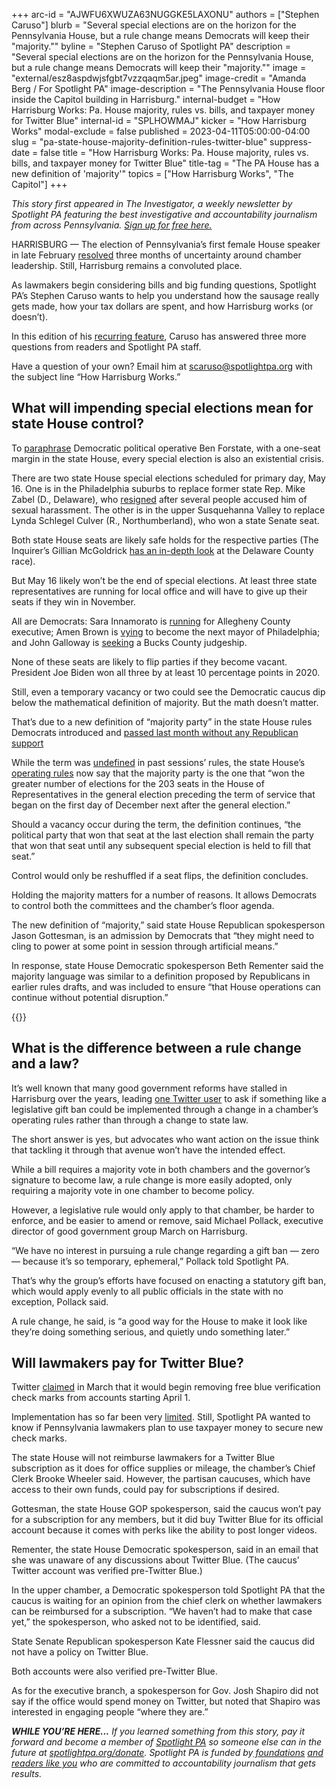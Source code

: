 +++
arc-id = "AJWFU6XWUZA63NUGGKE5LAXONU"
authors = ["Stephen Caruso"]
blurb = "Several special elections are on the horizon for the Pennsylvania House, but a rule change means Democrats will keep their \"majority.\""
byline = "Stephen Caruso of Spotlight PA"
description = "Several special elections are on the horizon for the Pennsylvania House, but a rule change means Democrats will keep their \"majority.\""
image = "external/esz8aspdwjsfgbt7vzzqaqm5ar.jpeg"
image-credit = "Amanda Berg / For Spotlight PA"
image-description = "The Pennsylvania House floor inside the Capitol building in Harrisburg."
internal-budget = "How Harrisburg Works: Pa. House majority, rules vs. bills, and taxpayer money for Twitter Blue"
internal-id = "SPLHOWMAJ"
kicker = "How Harrisburg Works"
modal-exclude = false
published = 2023-04-11T05:00:00-04:00
slug = "pa-state-house-majority-definition-rules-twitter-blue"
suppress-date = false
title = "How Harrisburg Works: Pa. House majority, rules vs. bills, and taxpayer money for Twitter Blue"
title-tag = "The PA House has a new definition of 'majority'"
topics = ["How Harrisburg Works", "The Capitol"]
+++

<i>This story first appeared in The Investigator, a weekly newsletter by Spotlight PA featuring the best investigative and accountability journalism from across Pennsylvania. </i><a href="https://www.spotlightpa.org/newsletters"><i>Sign up for free here.</i></a>

HARRISBURG — The election of Pennsylvania’s first female House speaker in late February <a href="https://www.spotlightpa.org/news/2023/02/pa-house-speaker-mark-rozzi-resigns/">resolved</a> three months of uncertainty around chamber leadership. Still, Harrisburg remains a convoluted place.

As lawmakers begin considering bills and big funding questions, Spotlight PA’s Stephen Caruso wants to help you understand how the sausage really gets made, how your tax dollars are spent, and how Harrisburg works (or doesn’t).

In this edition of his <a href="https://www.spotlightpa.org/news/2022/09/pa-capitol-lawmaker-per-diems-speaker-majority-leader-caucus/">recurring feature</a>, Caruso has answered three more questions from readers and Spotlight PA staff.

Have a question of your own? Email him at <a href="mailto:scaruso@spotlightpa.org">scaruso@spotlightpa.org</a> with the subject line “How Harrisburg Works.”

<script src="https://www.spotlightpa.org/embed.js" async></script><div data-spl-embed-version="1" data-spl-src="https://www.spotlightpa.org/embeds/newsletter/"></div>


## What will impending special elections mean for state House control?

To <a href="https://twitter.com/4st8/status/1641877304853815297?s=20">paraphrase</a> Democratic political operative Ben Forstate, with a one-seat margin in the state House, every special election is also an existential crisis.

There are two state House special elections scheduled for primary day, May 16. One is in the Philadelphia suburbs to replace former state Rep. Mike Zabel (D., Delaware), who <a href="https://www.spotlightpa.org/news/2023/03/pa-mike-zabel-sexual-harassment-resigns/">resigned</a> after several people accused him of sexual harassment. The other is in the upper Susquehanna Valley to replace Lynda Schlegel Culver (R., Northumberland), who won a state Senate seat.

Both state House seats are likely safe holds for the respective parties (The Inquirer’s Gillian McGoldrick <a href="https://www.inquirer.com/politics/election/mike-zabel-heather-boyd-katie-ford-special-election-house-20230330.html#loaded">has an in-depth look</a> at the Delaware County race).

But May 16 likely won’t be the end of special elections. At least three state representatives are running for local office and will have to give up their seats if they win in November.

All are Democrats: Sara Innamorato is <a href="https://www.wesa.fm/politics-government/2022-12-15/with-progressives-on-a-winning-streak-innamorato-launches-county-executive-bid">running</a> for Allegheny County executive; Amen Brown is <a href="https://www.inquirer.com/politics/election/amen-brown-philadelphia-mayor-2023-election-20230126.html">vying</a> to become the next mayor of Philadelphia; and John Galloway is <a href="https://levittownnow.com/2023/02/09/district-judge-vislosky-to-retire-rep-galloway-considering-run-for-seat/">seeking</a> a Bucks County judgeship.

None of these seats are likely to flip parties if they become vacant. President Joe Biden won all three by at least 10 percentage points in 2020.

Still, even a temporary vacancy or two could see the Democratic caucus dip below the mathematical definition of majority. But the math doesn’t matter.

That’s due to a new definition of “majority party” in the state House rules Democrats introduced and <a href="https://www.spotlightpa.org/news/2023/03/pa-house-rules-sexual-harassment-committees-legislation/">passed last month without any Republican support</a>

While the term was <a href="https://www.legis.state.pa.us/CFDOCS/Legis/PN/Public/btCheck.cfm?txtType=PDF&sessYr=2021&sessInd=0&billBody=H&billTyp=R&billNbr=0003&pn=0004">undefined</a> in past sessions’ rules, the state House’s <a href="https://www.house.state.pa.us/rules.cfm">operating rules</a> now say that the majority party is the one that “won the greater number of elections for the 203 seats in the House of Representatives in the general election preceding the term of service that began on the first day of December next after the general election.”

Should a vacancy occur during the term, the definition continues, “the political party that won that seat at the last election shall remain the party that won that seat until any subsequent special election is held to fill that seat.”

Control would only be reshuffled if a seat flips, the definition concludes.

Holding the majority matters for a number of reasons. It allows Democrats to control both the committees and the chamber’s floor agenda.

The new definition of “majority,” said state House Republican spokesperson Jason Gottesman, is an admission by Democrats that “they might need to cling to power at some point in session through artificial means.”

In response, state House Democratic spokesperson Beth Rementer said the majority language was similar to a definition proposed by Republicans in earlier rules drafts, and was included to ensure “that House operations can continue without potential disruption.”

{{<picture src="external/pmhxkmrbghmr7zscc979emtchg.jpeg" description="Philadelphia’s Joanna McClinton now leads the state House Democratic caucus, which passed new rules this year." caption="Philadelphia’s Joanna McClinton now leads the state House Democratic caucus, which passed new rules this year." credit="PA House of Representative Democratic Caucus">}} 

## What is the difference between a rule change and a law?

It’s well known that many good government reforms have stalled in Harrisburg over the years, leading <a href="https://twitter.com/Happytobe4me/status/1642159099524571139">one Twitter user</a> to ask if something like a legislative gift ban could be implemented through a change in a chamber’s operating rules rather than through a change to state law.

The short answer is yes, but advocates who want action on the issue think that tackling it through that avenue won’t have the intended effect.

While a bill requires a majority vote in both chambers and the governor’s signature to become law, a rule change is more easily adopted, only requiring a majority vote in one chamber to become policy.

However, a legislative rule would only apply to that chamber, be harder to enforce, and be easier to amend or remove, said Michael Pollack, executive director of good government group March on Harrisburg.

“We have no interest in pursuing a rule change regarding a gift ban — zero — because it’s so temporary, ephemeral,” Pollack told Spotlight PA.

That’s why the group’s efforts have focused on enacting a statutory gift ban, which would apply evenly to all public officials in the state with no exception, Pollack said.

A rule change, he said, is “a good way for the House to make it look like they’re doing something serious, and quietly undo something later.”

## Will lawmakers pay for Twitter Blue?

Twitter <a href="https://www.cnn.com/2023/03/24/tech/twitter-verified-checkmarks/index.html">claimed</a> in March that it would begin removing free blue verification check marks from accounts starting April 1.

Implementation has so far been very <a href="https://www.cnn.com/2023/04/03/tech/twitter-blue-checks/index.html">limited</a>. Still, Spotlight PA wanted to know if Pennsylvania lawmakers plan to use taxpayer money to secure new check marks.

The state House will not reimburse lawmakers for a Twitter Blue subscription as it does for office supplies or mileage, the chamber’s Chief Clerk Brooke Wheeler said. However, the partisan caucuses, which have access to their own funds, could pay for subscriptions if desired.

Gottesman, the state House GOP spokesperson, said the caucus won’t pay for a subscription for any members, but it did buy Twitter Blue for its official account because it comes with perks like the ability to post longer videos.

<script src="https://www.spotlightpa.org/embed.js" async></script><div data-spl-embed-version="1" data-spl-src="https://www.spotlightpa.org/embeds/donate/"></div>


Rementer, the state House Democratic spokesperson, said in an email that she was unaware of any discussions about Twitter Blue. (The caucus’ Twitter account was verified pre-Twitter Blue.)

In the upper chamber, a Democratic spokesperson told Spotlight PA that the caucus is waiting for an opinion from the chief clerk on whether lawmakers can be reimbursed for a subscription. “We haven’t had to make that case yet,” the spokesperson, who asked not to be identified, said.

State Senate Republican spokesperson Kate Flessner said the caucus did not have a policy on Twitter Blue.

Both accounts were also verified pre-Twitter Blue.

As for the executive branch, a spokesperson for Gov. Josh Shapiro did not say if the office would spend money on Twitter, but noted that Shapiro was interested in engaging people “where they are.”

<i><b>WHILE YOU’RE HERE...</b></i><i> If you learned something from this story, pay it forward and become a member of </i><a href="https://www.spotlightpa.org/"><i>Spotlight PA</i></a><i> so someone else can in the future at </i><a href="http://spotlightpa.org/donate"><i>spotlightpa.org/donate</i></a><i>. Spotlight PA is funded by</i><a href="https://www.spotlightpa.org/support"><i> foundations</i></a><i> </i><a href="https://www.spotlightpa.org/support"><i>and readers like you</i></a><i> who are committed to accountability journalism that gets results.</i>
